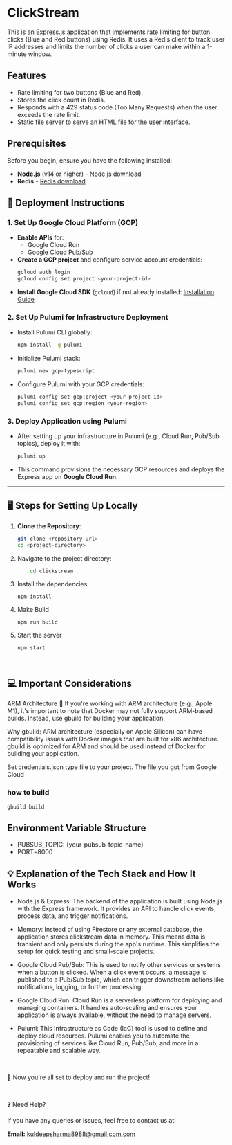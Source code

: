 # ClickStream

This is an Express.js application that implements rate limiting for button clicks (Blue and Red buttons) using Redis. It uses a Redis client to track user IP addresses and limits the number of clicks a user can make within a 1-minute window.

## Features

- Rate limiting for two buttons (Blue and Red).
- Stores the click count in Redis.
- Responds with a 429 status code (Too Many Requests) when the user exceeds the rate limit.
- Static file server to serve an HTML file for the user interface.

## Prerequisites

Before you begin, ensure you have the following installed:

- **Node.js** (v14 or higher) - [Node.js download](https://nodejs.org/)
- **Redis** - [Redis download](https://redis.io/download)

## 📝 Deployment Instructions

### 1. **Set Up Google Cloud Platform (GCP)**

- **Enable APIs** for:
  - Google Cloud Run
  - Google Cloud Pub/Sub
- **Create a GCP project** and configure service account credentials:
  ```bash
  gcloud auth login
  gcloud config set project <your-project-id>
  ```
- **Install Google Cloud SDK** (`gcloud`) if not already installed:
  [Installation Guide](https://cloud.google.com/sdk/docs/install)

### 2. **Set Up Pulumi for Infrastructure Deployment**

- Install Pulumi CLI globally:
  ```bash
  npm install -g pulumi
  ```
- Initialize Pulumi stack:
  ```bash
  pulumi new gcp-typescript
  ```
- Configure Pulumi with your GCP credentials:
  ```bash
  pulumi config set gcp:project <your-project-id>
  pulumi config set gcp:region <your-region>
  ```

### 3. **Deploy Application using Pulumi**

- After setting up your infrastructure in Pulumi (e.g., Cloud Run, Pub/Sub topics), deploy it with:
  ```bash
  pulumi up
  ```
- This command provisions the necessary GCP resources and deploys the Express app on **Google Cloud Run**.

---

## 🖥️ Steps for Setting Up Locally

1. **Clone the Repository**:

   ```bash
   git clone <repository-url>
   cd <project-directory>

   ```

2. Navigate to the project directory:

   ```bash
       cd clickstream

   ```

3. Install the dependencies:

   ```
   npm install
   ```

4. Make Build

   ```
   npm run build
   ```

5. Start the server
   ```
   npm start
   ```

<br />

## 💻 Important Considerations

ARM Architecture 🚀
If you're working with ARM architecture (e.g., Apple M1), it's important to note that Docker may not fully support ARM-based builds. Instead, use gbuild for building your application.

Why gbuild: ARM architecture (especially on Apple Silicon) can have compatibility issues with Docker images that are built for x86 architecture. gbuild is optimized for ARM and should be used instead of Docker for building your application.

Set credentials.json type file to your project. The file you got from Google Cloud

### how to build

```
gbuild build

```

## Environment Variable Structure

- PUBSUB_TOPIC: {your-pubsub-topic-name}
- PORT=8000

## 💡 Explanation of the Tech Stack and How It Works

- Node.js & Express: The backend of the application is built using Node.js with the Express framework. It provides an API to handle click events, process data, and trigger notifications.

- Memory: Instead of using Firestore or any external database, the application stores clickstream data in memory. This means data is transient and only persists during the app's runtime. This simplifies the setup for quick testing and small-scale projects.

- Google Cloud Pub/Sub: This is used to notify other services or systems when a button is clicked. When a click event occurs, a message is published to a Pub/Sub topic, which can trigger downstream actions like notifications, logging, or further processing.

- Google Cloud Run: Cloud Run is a serverless platform for deploying and managing containers. It handles auto-scaling and ensures your application is always available, without the need to manage servers.

- Pulumi: This Infrastructure as Code (IaC) tool is used to define and deploy cloud resources. Pulumi enables you to automate the provisioning of services like Cloud Run, Pub/Sub, and more in a repeatable and scalable way.

<br />

🚀 Now you're all set to deploy and run the project!

<br />

❓ Need Help?

If you have any queries or issues, feel free to contact us at:<br>

**Email:** kuldeepsharma8988@gmail.com.com
